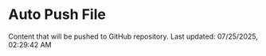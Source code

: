 # Auto Push File

Content that will be pushed to GitHub repository.
Last updated: 07/25/2025, 02:29:42 AM